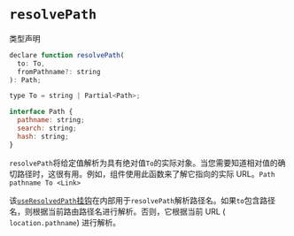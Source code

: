 # `resolvePath`

类型声明

```javascript
declare function resolvePath(
  to: To,
  fromPathname?: string
): Path;

type To = string | Partial<Path>;

interface Path {
  pathname: string;
  search: string;
  hash: string;
}
```

`resolvePath`将给定值解析为具有绝对值`To`的实际对象。当您需要知道相对值的确切路径时，这很有用。例如，组件使用此函数来了解它指向的实际 URL。`Path pathname To <Link>`

该[`useResolvedPath`挂钩](https://reactrouter.com/en/main/hooks/use-resolved-path)在内部用于`resolvePath`解析路径名。如果`to`包含路径名，则根据当前路由路径名进行解析。否则，它根据当前 URL ( `location.pathname`) 进行解析。

